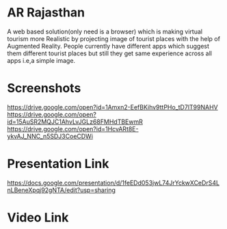 # AR Rajasthan  
A web based solution(only need is a browser) which is making virtual tourism more Realistic by projecting image of tourist places with the help of Augmented Reality.
People currently have different apps which suggest them different tourist places but still they get same experience across all apps i.e,a simple image.
# Screenshots
https://drive.google.com/open?id=1Amxn2-EefBKihv9ttPHo_tD7lT99NAHV
https://drive.google.com/open?id=15AuSR2MQJC1AhvLvJGLz68FMHdTBEwmR
https://drive.google.com/open?id=1HcvARt8E-ykvAJ_NNC_n5SDJ3CoeCDWi

# Presentation Link
https://docs.google.com/presentation/d/1feEDd053jwL74JrYckwXCeDrS4LnLBeneXpqj92gNTA/edit?usp=sharing
# Video Link
